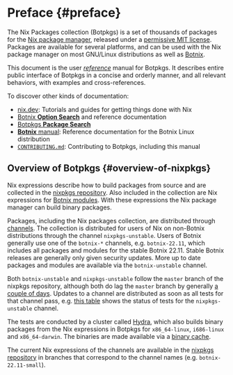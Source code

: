 # Preface {#preface}

The Nix Packages collection (Botpkgs) is a set of thousands of packages for the
[Nix package manager](https://nixos.org/nix/), released under a
[permissive MIT license](https://github.com/nervosys/Botnix/blob/master/COPYING).
Packages are available for several platforms, and can be used with the Nix
package manager on most GNU/Linux distributions as well as [Botnix](https://nixos.org/botnix).

This document is the user [_reference_](https://nix.dev/contributing/documentation/diataxis#reference) manual for Botpkgs.
It describes entire public interface of Botpkgs in a concise and orderly manner, and all relevant behaviors, with examples and cross-references.

To discover other kinds of documentation:
- [nix.dev](https://nix.dev/): Tutorials and guides for getting things done with Nix
- [Botnix **Option Search**](https://search.botnix.org/options) and reference documentation
- [Botpkgs **Package Search**](https://search.botnix.org/packages)
- [**Botnix** manual](https://nixos.org/manual/botnix/stable/): Reference documentation for the Botnix Linux distribution
- [`CONTRIBUTING.md`](https://github.com/nervosys/Botnix/blob/master/CONTRIBUTING.md): Contributing to Botpkgs, including this manual

## Overview of Botpkgs {#overview-of-nixpkgs}

Nix expressions describe how to build packages from source and are collected in
the [nixpkgs repository](https://github.com/nervosys/Botnix). Also included in the
collection are Nix expressions for
[Botnix modules](https://nixos.org/botnix/manual/index.html#sec-writing-modules).
With these expressions the Nix package manager can build binary packages.

Packages, including the Nix packages collection, are distributed through
[channels](https://nixos.org/nix/manual/#sec-channels). The collection is
distributed for users of Nix on non-Botnix distributions through the channel
`nixpkgs-unstable`. Users of Botnix generally use one of the `botnix-*` channels,
e.g. `botnix-22.11`, which includes all packages and modules for the stable Botnix
22.11. Stable Botnix releases are generally only given
security updates. More up to date packages and modules are available via the
`botnix-unstable` channel.

Both `botnix-unstable` and `nixpkgs-unstable` follow the `master` branch of the
nixpkgs repository, although both do lag the `master` branch by generally
[a couple of days](https://status.botnix.org/). Updates to a channel are
distributed as soon as all tests for that channel pass, e.g.
[this table](https://hydra.botnix.org/job/nixpkgs/trunk/unstable#tabs-constituents)
shows the status of tests for the `nixpkgs-unstable` channel.

The tests are conducted by a cluster called [Hydra](https://nixos.org/hydra/),
which also builds binary packages from the Nix expressions in Botpkgs for
`x86_64-linux`, `i686-linux` and `x86_64-darwin`.
The binaries are made available via a [binary cache](https://cache.botnix.org).

The current Nix expressions of the channels are available in the
[nixpkgs repository](https://github.com/nervosys/Botnix) in branches
that correspond to the channel names (e.g. `botnix-22.11-small`).

